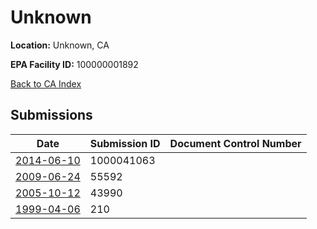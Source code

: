 # Unknown

**Location:** Unknown, CA

**EPA Facility ID:** 100000001892

[Back to CA Index](../../index.md)

## Submissions

| Date | Submission ID | Document Control Number |
|------|--------------|-------------------------|
| [2014-06-10](submissions/1000041063.md) | 1000041063 |  |
| [2009-06-24](submissions/55592.md) | 55592 |  |
| [2005-10-12](submissions/43990.md) | 43990 |  |
| [1999-04-06](submissions/210.md) | 210 |  |
